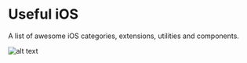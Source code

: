 # Useful iOS 

A list of awesome iOS categories, extensions, utilities and components.

![alt text](https://miro.medium.com/max/1920/1*nvrq6AYYeFDQr7YpZVMmMQ.png)
